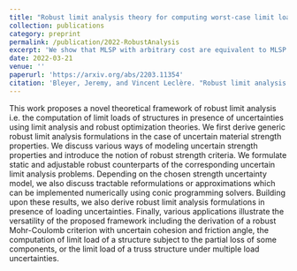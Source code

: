 ```yaml
---
title: "Robust limit analysis theory for computing worst-case limit loads under uncertainties"
collection: publications
category: preprint
permalink: /publication/2022-RobustAnalysis
excerpt: 'We show that MLSP with arbitrary cost are equivalent to MLSP with discrete cost and give a geometrical insight to the discretization procedure.'
date: 2022-03-21
venue: ''
paperurl: 'https://arxiv.org/abs/2203.11354'
citation: 'Bleyer, Jeremy, and Vincent Leclère. "Robust limit analysis theory for computing worst-case limit loads under uncertainties." arXiv preprint arXiv:2203.11354 (2022).'
---
```

This work proposes a novel theoretical framework of robust limit analysis i.e. the computation of limit loads of structures in presence of uncertainties using limit analysis and robust optimization theories. We first derive generic robust limit analysis formulations in the case of uncertain material strength properties. We discuss various ways of modeling uncertain strength properties and introduce the notion of robust strength criteria. We formulate static and adjustable robust counterparts of the corresponding uncertain limit analysis problems. Depending on the chosen strength uncertainty model, we also discuss tractable reformulations or approximations which can be implemented numerically using conic programming solvers. Building upon these results, we also derive robust limit analysis formulations in presence of loading uncertainties. Finally, various applications illustrate the versatility of the proposed framework including the derivation of a robust Mohr-Coulomb criterion with uncertain cohesion and friction angle, the computation of limit load of a structure subject to the partial loss of some components, or the limit load of a truss structure under multiple load uncertainties.
